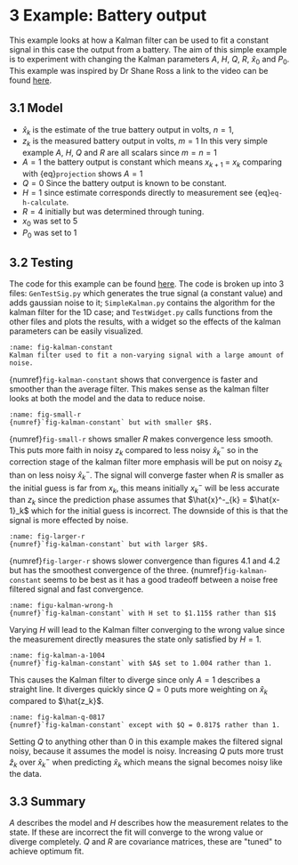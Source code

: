 # 3 Example: Battery output

This example looks at how a Kalman filter can be used to fit a constant signal in this case the output from a battery. The aim of this simple example is to experiment with changing the Kalman parameters $A$, $H$, $Q$, $R$, $\hat{x}_0$ and $P_0$. This example was inspired by Dr Shane Ross a link to the video can be found [here](https://www.youtube.com/watch?v=qCZ2UTgLM_g&t=1527s).

## 3.1 Model
- $\hat{x}_k$ is the estimate of the true battery output in volts, $n = 1$, 
- $z_k$ is the measured battery output in volts, $m=1$
In this very simple example $A$, $H$, $Q$ and $R$ are all scalars since $m=n=1$
- $A=1$ the battery output is constant which means $x_{k+1}$ = $x_k$ comparing with {eq}`projection` shows $A = 1$
- $Q = 0$ Since the battery output is known to be constant. 
- $H = 1$ since estimate corresponds directly to measurement see {eq}`eq-h-calculate`.
- $R = 4$ initially but was determined through tuning.
- $x_0$ was set to 5
- $P_0$ was set to 1

## 3.2 Testing
The code for this example can be found [here](https://github.com/MalachiHibbins/IMU/tree/main/4aSimpleKalman). The code is broken up into 3 files: `GenTestSig.py` which generates the true signal (a constant value) and adds gaussian noise to it; `SimpleKalman.py` contains the algorithm for the kalman filter for the 1D case; and `TestWidget.py` calls functions from the other files and plots the results, with a widget so the effects of the kalman parameters can be easily visualized.
```{figure} image-2.png
:name: fig-kalman-constant
Kalman filter used to fit a non-varying signal with a large amount of noise.
```
{numref}`fig-kalman-constant` shows that convergence is faster and smoother than the average filter. This makes sense as the kalman filter looks at both the model and the data to reduce noise.

```{figure} image-3.png
:name: fig-small-r
{numref}`fig-kalman-constant` but with smaller $R$.
```

{numref}`fig-small-r` shows smaller $R$ makes convergence less smooth. This puts more faith in noisy $z_k$ compared to less noisy $\hat{x}^-_k$ so in the correction stage of the kalman filter more emphasis will be put on noisy $z_k$ than on less noisy $\hat{x}^-_k$. The signal will converge faster when $R$ is smaller as the initial guess is far from $x_k$, this means initially $x^-_k$ will be less accurate than $z_k$ since the prediction phase assumes that $\hat{x}^-_{k} = $\hat{x-1}_k$ which for the initial guess is incorrect. The downside of this is that the signal is more effected by noise.

```{figure} image-4.png
:name: fig-larger-r
{numref}`fig-kalman-constant` but with larger $R$.
```

{numref}`fig-larger-r` shows slower convergence than figures 4.1 and 4.2 but has the smoothest convergence of the three. {numref}`fig-kalman-constant` seems to be best as it has a good tradeoff between a noise free filtered signal and fast convergence.

```{figure} image-5.png
:name: figu-kalman-wrong-h
{numref}`fig-kalman-constant` with H set to $1.115$ rather than $1$
```

Varying $H$ will lead to the Kalman filter converging to the wrong value since the measurement directly measures the state only satisfied by $H = 1$.

```{figure} image-6.png
:name: fig-kalman-a-1004
{numref}`fig-kalman-constant` with $A$ set to 1.004 rather than 1.
```

This causes the Kalman filter to diverge since only $A=1$ describes a straight line. It diverges quickly since $Q=0$ puts more weighting on $\hat{x}_k$ compared to $\hat{z_k}$.
```{figure} image-7.png
:name: fig-kalman-q-0817
{numref}`fig-kalman-constant` except with $Q = 0.817$ rather than 1.
```

Setting $Q$ to anything other than $0$ in this example makes the filtered signal noisy, because it assumes the model is noisy. Increasing $Q$ puts more trust $\hat{z}_k$ over $\hat{x}^-_{k}$ when predicting $\hat{x}_k$ which means the signal becomes noisy like the data. 

## 3.3 Summary 
$A$ describes the model and $H$ describes how the measurement relates to the state. If these are incorrect the fit will converge to the wrong value or diverge completely. $Q$ and $R$ are covariance matrices, these are "tuned" to achieve optimum fit.
